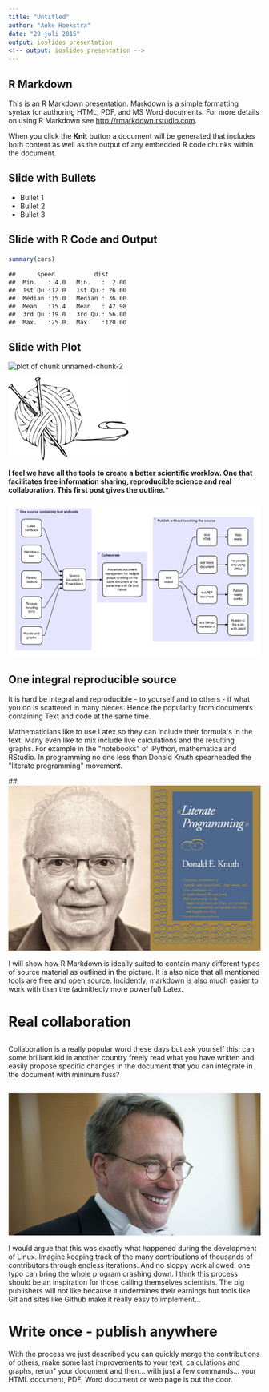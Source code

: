 ```yaml
---
title: "Untitled"
author: "Auke Hoekstra"
date: "29 juli 2015"
output: ioslides_presentation
<!-- output: ioslides_presentation -->
---
```


## R Markdown

This is an R Markdown presentation. Markdown is a simple formatting syntax for authoring HTML, PDF, and MS Word documents. For more details on using R Markdown see <http://rmarkdown.rstudio.com>.

When you click the **Knit** button a document will be generated that includes both content as well as the output of any embedded R code chunks within the document.

## Slide with Bullets

- Bullet 1
- Bullet 2
- Bullet 3

## Slide with R Code and Output


```r
summary(cars)
```

```
##      speed           dist       
##  Min.   : 4.0   Min.   :  2.00  
##  1st Qu.:12.0   1st Qu.: 26.00  
##  Median :15.0   Median : 36.00  
##  Mean   :15.4   Mean   : 42.98  
##  3rd Qu.:19.0   3rd Qu.: 56.00  
##  Max.   :25.0   Max.   :120.00
```

## Slide with Plot

![plot of chunk unnamed-chunk-2](/figure/source/example-presentation/unnamed-chunk-2-1.png) 


![](../pics/knit-logo.png)

**I feel we have all the tools to create a better scientific worklow. One that facilitates free information sharing, reproducible science and real collaboration. This first post gives the outline.***

![](../pics/workflow.svg)

## One integral reproducible source
It is hard be integral and reproducible - to yourself and to others - if what you do is scattered in many pieces. Hence the popularity from documents containing Text and code at the same time. 

Mathematicians like to use Latex so they can include their formula's in the text. Many even like to mix include live calculations and the resulting graphs. For example in the "notebooks" of iPython, mathematica and RStudio. In programming no one less than Donald Knuth spearheaded the "literate programming" movement.

##![](../pics/donald-knuth.jpg)

I will show how R Markdown is ideally suited to contain many different types of source material as outlined in the picture. It is also nice that all mentioned tools are free and open source. Incidently, markdown is also much easier to work with than the (admittedly more powerful) Latex.

# Real collaboration

##
Collaboration is a really popular word these days but ask yourself this: can some brilliant kid in another country freely read what you have written and easily propose specific changes in the document that you can integrate in the document with mininum fuss?

##  
![](../pics/linus-torvalds.jpg)

I would argue that this was exactly what happened during the development of Linux. Imagine keeping track of the many contributions of thousands of contributors through endless iterations. And no sloppy work allowed: one typo can bring the whole program crashing down. I think this process should be an inspiration for those calling themselves scientists. The big publishers will not like because it undermines their earnings but tools like Git and sites like Github make it really easy to implement...

# Write once - publish anywhere
With the process we just described you can quickly merge the contributions of others, make some last improvements to your text, calculations and graphs, rerun" your document and then... with just a few commands... your HTML document, PDF, Word document or web page is out the door.
